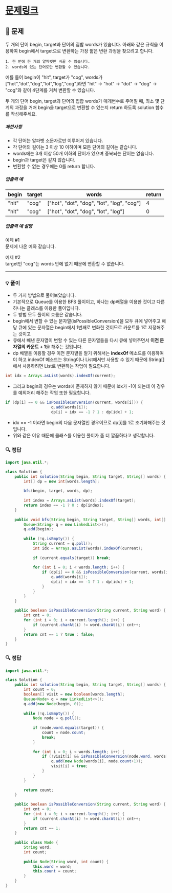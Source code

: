 # [문제링크](https://school.programmers.co.kr/learn/courses/30/lessons/43163)

## 📝 문제

두 개의 단어 begin, target과 단어의 집합 words가 있습니다. 아래와 같은 규칙을 이용하여 begin에서 target으로 변환하는 가장 짧은 변환 과정을 찾으려고 합니다.

```
1. 한 번에 한 개의 알파벳만 바꿀 수 있습니다.
2. words에 있는 단어로만 변환할 수 있습니다.
```

예를 들어 begin이 "hit", target가 "cog", words가 ["hot","dot","dog","lot","log","cog"]라면 "hit" -> "hot" -> "dot" -> "dog" -> "cog"와 같이 4단계를 거쳐 변환할 수 있습니다.

두 개의 단어 begin, target과 단어의 집합 words가 매개변수로 주어질 때, 최소 몇 단계의 과정을 거쳐 begin을 target으로 변환할 수 있는지 return 하도록 solution 함수를 작성해주세요.

##### 제한사항

- 각 단어는 알파벳 소문자로만 이루어져 있습니다.
- 각 단어의 길이는 3 이상 10 이하이며 모든 단어의 길이는 같습니다.
- words에는 3개 이상 50개 이하의 단어가 있으며 중복되는 단어는 없습니다.
- begin과 target은 같지 않습니다.
- 변환할 수 없는 경우에는 0를 return 합니다.

##### 입출력 예

|begin|target|words|return|
|---|---|---|---|
|"hit"|"cog"|["hot", "dot", "dog", "lot", "log", "cog"]|4|
|"hit"|"cog"|["hot", "dot", "dog", "lot", "log"]|0|

##### 입출력 예 설명

예제 #1  
문제에 나온 예와 같습니다.

예제 #2  
target인 "cog"는 words 안에 없기 때문에 변환할 수 없습니다.

---

### 💡 풀이

- 두 가지 방법으로 풀어보았습니다.
- 기본적으로 Queue를 이용한 BFS 풀이이고, 하나는 dp배열을 이용한 것이고 다른 하나는 클래스를 이용한 풀이입니다.
- 두 방법 모두 풀이의 흐름은 같습니다.
- begin에서 변할 수 있는 문자열(isPossibleConversion)을 모두 큐에 넣어주고 해당 큐에 있는 문자열은 begin에서 1번째로 변화한 것이므로 카운트를 1로 지정해주는 것이고
- 큐에서 빼낸 문자열이 변할 수 있는 다른 문자열들을 다시 큐에 넣어주면서 **이전 문자열의 카운트 + 1**을 해주는 것입니다.
- dp 배열을 이용할 경우 이전 문자열을 알기 위해서는 **indexOf** 메소드를 이용하여야 하고 indexOf 메소드는 String이나 List에서만 사용할 수 있기 때문에 String[] 에서 사용하려면 List로 변환하는 작업이 필요합니다.

```java
int idx = Arrays.asList(words).indexOf(current);
```

- 그리고 begin의 경우는 words에 존재하지 않기 때문에 idx가 -1이 되는데 이 경우를 예외처리 해주는 작업 또한 필요합니다.

```java
if (dp[i] == 0 && isPossibleConversion(current, words[i])) {
                    q.add(words[i]);
                    dp[i] = idx == -1 ? 1 : dp[idx] + 1;
```

- idx == -1 이라면 begin의 다음 문자열인 경우이므로 dp[i]를 1로 초기화해주는 것입니다.
- 위와 같은 이유 때문에 클래스를 이용한 풀이가 좀 더 깔끔하다고 생각합니다.

### 🔍 정답

```java
import java.util.*;

class Solution {
    public int solution(String begin, String target, String[] words) {
        int[] dp = new int[words.length];
        
        bfs(begin, target, words, dp);
        
        int index = Arrays.asList(words).indexOf(target);
        return index == -1 ? 0 : dp[index];
    }
    
    public void bfs(String begin, String target, String[] words, int[] dp) {
        Queue<String> q = new LinkedList<>();
        q.add(begin);
        
        while (!q.isEmpty()) {
            String current = q.poll();
            int idx = Arrays.asList(words).indexOf(current);
            
            if (current.equals(target)) break;
            
            for (int i = 0; i < words.length; i++) {
                if (dp[i] == 0 && isPossibleConversion(current, words[i])) {
                    q.add(words[i]);
                    dp[i] = idx == -1 ? 1 : dp[idx] + 1;
                }
            }
        }
    }
    
    public boolean isPossibleConversion(String current, String word) {
        int cnt = 0;
        for (int i = 0; i < current.length(); i++) {
            if (current.charAt(i) != word.charAt(i)) cnt++;
        }
        return cnt == 1 ? true : false;
    }
}
```


### 🔍 정답

```java
import java.util.*;

class Solution {
    public int solution(String begin, String target, String[] words) {
        int count = 0;
        boolean[] visit = new boolean[words.length];
        Queue<Node> q = new LinkedList<>();
        q.add(new Node(begin, 0));
        
        while (!q.isEmpty()) {
            Node node = q.poll();
            
            if (node.word.equals(target)) {
                count = node.count;
                break;
            }
            
            for (int i = 0; i < words.length; i++) {
                if (!visit[i] && isPossibleConversion(node.word, words[i])) {
                    q.add(new Node(words[i], node.count+1));
                    visit[i] = true;
                }
            }
        }
        
        return count;
    }
    
    public boolean isPossibleConversion(String current, String word) {
        int cnt = 0;
        for (int i = 0; i < current.length(); i++) {
            if (current.charAt(i) != word.charAt(i)) cnt++;
        }
        return cnt == 1;
    }
    
    public class Node {
        String word;
        int count;
        
        public Node(String word, int count) {
            this.word = word;
            this.count = count;
        }
    }
}
```